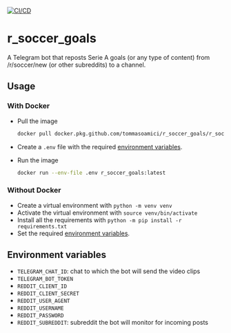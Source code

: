 [![CI/CD](https://github.com/TommasoAmici/r_soccer_goals/actions/workflows/docker.yml/badge.svg)](https://github.com/TommasoAmici/r_soccer_goals/actions/workflows/docker.yml)

# r_soccer_goals

A Telegram bot that reposts Serie A goals (or any type of content) from /r/soccer/new (or other subreddits) to a channel.

## Usage

### With Docker

- Pull the image
  ```zsh
  docker pull docker.pkg.github.com/tommasoamici/r_soccer_goals/r_soccer_goals:latest
  ```

- Create a `.env` file with the required [environment variables](##Environment-variables).
- Run the image 
  ```zsh
  docker run --env-file .env r_soccer_goals:latest
  ```

### Without Docker

- Create a virtual environment with `python -m venv venv`
- Activate the virtual environment with `source venv/bin/activate`
- Install all the requirements with `python -m pip install -r requirements.txt`
- Set the required [environment variables](##Environment-variables).

## Environment variables

- `TELEGRAM_CHAT_ID`: chat to which the bot will send the video clips
- `TELEGRAM_BOT_TOKEN`
- `REDDIT_CLIENT_ID`
- `REDDIT_CLIENT_SECRET`
- `REDDIT_USER_AGENT`
- `REDDIT_USERNAME`
- `REDDIT_PASSWORD`
- `REDDIT_SUBREDDIT`: subreddit the bot will monitor for incoming posts
